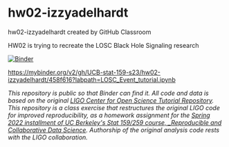 # hw02-izzyadelhardt
hw02-izzyadelhardt created by GitHub Classroom

HW02 is trying to recreate the LOSC Black Hole Signaling research

[![Binder](https://mybinder.org/badge_logo.svg)](https://mybinder.org/v2/gh/UCB-stat-159-s23/hw02-izzyadelhardt/458f616?labpath=LOSC_Event_tutorial.ipynb)

https://mybinder.org/v2/gh/UCB-stat-159-s23/hw02-izzyadelhardt/458f616?labpath=LOSC_Event_tutorial.ipynb


_This repository is public so that Binder can find it. All code and data is based on the original [LIGO Center for Open Science Tutorial Repository](https://github.com/losc-tutorial/LOSC_Event_tutorial). This repository is a class exercise that restructures the original LIGO code for improved reproducibility, as a homework assignment for the [Spring 2022 installment of UC Berkeley's Stat 159/259 course, _Reproducible and Collaborative Data Science](https://ucb-stat-159-s22.github.io). Authorship of the original analysis code rests with the LIGO collaboration._

